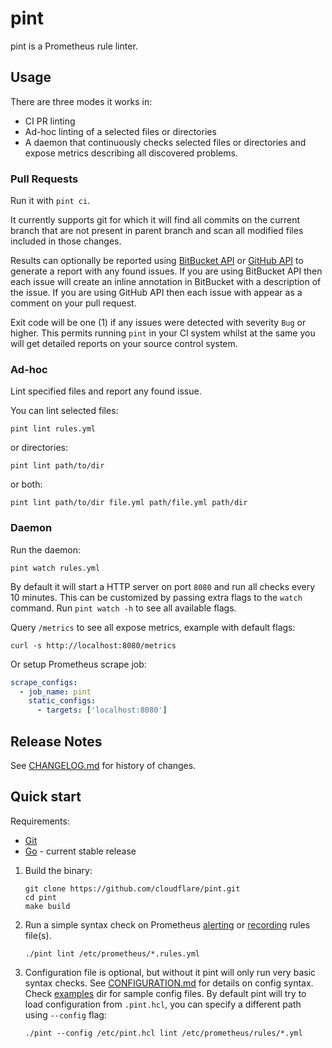 # pint

pint is a Prometheus rule linter.

## Usage

There are three modes it works in:

- CI PR linting
- Ad-hoc linting of a selected files or directories
- A daemon that continuously checks selected files or directories and expose metrics describing
  all discovered problems.

### Pull Requests

Run it with `pint ci`.

It currently supports git for which it will find all commits on the current branch that are not
present in parent branch and scan all modified files included in those changes.

Results can optionally be reported using
[BitBucket API](https://docs.atlassian.com/bitbucket-server/rest/7.8.0/bitbucket-code-insights-rest.html)
or [GitHub API](https://docs.github.com/en/rest) to generate a report with any found issues.
If you are using BitBucket API then each issue will create an inline annotation in BitBucket with a description of
the issue. If you are using GitHub API then each issue with appear as a comment on your pull request.

Exit code will be one (1) if any issues were detected with severity `Bug` or higher. This permits running
`pint` in your CI system whilst at the same you will get detailed reports on your source control system.

### Ad-hoc

Lint specified files and report any found issue.

You can lint selected files:

```SHELL
pint lint rules.yml
```

or directories:

```SHELL
pint lint path/to/dir
```

or both:

```SHELL
pint lint path/to/dir file.yml path/file.yml path/dir
```

### Daemon

Run the daemon:

```SHELL
pint watch rules.yml
```

By default it will start a HTTP server on port `8080` and run all checks every
10 minutes. This can be customized by passing extra flags to the `watch` command.
Run `pint watch -h` to see all available flags.

Query `/metrics` to see all expose metrics, example with default flags:

```SHELL
curl -s http://localhost:8080/metrics
```

Or setup Prometheus scrape job:

```YAML
scrape_configs:
  - job_name: pint
    static_configs:
      - targets: ['localhost:8080']
```

## Release Notes

See [CHANGELOG.md](/CHANGELOG.md) for history of changes.

## Quick start

Requirements:

- [Git](https://git-scm.com/)
- [Go](https://golang.org/) - current stable release

1. Build the binary:

   ```SHELL
   git clone https://github.com/cloudflare/pint.git
   cd pint
   make build
   ```

2. Run a simple syntax check on Prometheus
   [alerting](https://prometheus.io/docs/prometheus/latest/configuration/alerting_rules/)
   or [recording](https://prometheus.io/docs/prometheus/latest/configuration/recording_rules/)
   rules file(s).

   ```SHELL
   ./pint lint /etc/prometheus/*.rules.yml
   ```

3. Configuration file is optional, but without it pint will only run very basic
   syntax checks. See [CONFIGURATION.md](/docs/CONFIGURATION.md) for details on
   config syntax. Check [examples](/docs/examples) dir for sample config files.
   By default pint will try to load configuration from `.pint.hcl`, you can
   specify a different path using `--config` flag:

   ```SHELL
   ./pint --config /etc/pint.hcl lint /etc/prometheus/rules/*.yml
   ```
